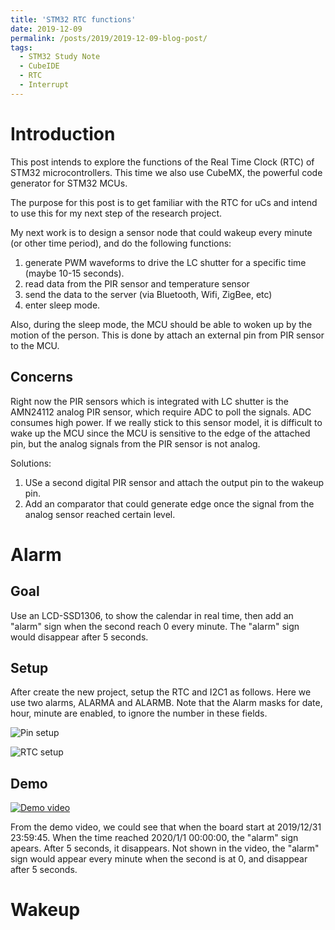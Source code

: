 ```yaml
---
title: 'STM32 RTC functions'
date: 2019-12-09
permalink: /posts/2019/2019-12-09-blog-post/
tags:
  - STM32 Study Note
  - CubeIDE
  - RTC
  - Interrupt
---
```

Introduction
==
This post intends to explore the functions of the Real Time Clock (RTC) of STM32 microcontrollers. This time we also use CubeMX, the powerful code generator for STM32 MCUs.

The purpose for this post is to get familiar with the RTC for uCs and intend to use this for my next step of the research project. 

My next work is to design a sensor node that could wakeup every minute (or other time period), and do the following functions:

1. generate PWM waveforms to drive the LC shutter for a specific time (maybe 10-15 seconds).
2. read data from the PIR sensor and temperature sensor
3. send the data to the server (via Bluetooth, Wifi, ZigBee, etc)
4. enter sleep mode.

Also, during the sleep mode, the MCU should be able to woken up by the motion of the person. This is done by attach an external pin from PIR sensor to the MCU. 

Concerns
--
Right now the PIR sensors which is integrated with LC shutter is the AMN24112 analog PIR sensor, which require ADC to poll the signals. ADC consumes high power. If we really stick to this sensor model, it is difficult to wake up the MCU since the MCU is sensitive to the edge of the attached pin, but the analog signals from the PIR sensor is not analog.

Solutions:

1. USe a second digital PIR sensor and attach the output pin to the wakeup pin.
2. Add an comparator that could generate edge once the signal from the analog sensor reached certain level.

Alarm
==
Goal
--
Use an LCD-SSD1306, to show the calendar in real time, then add an "alarm" sign when the second reach 0 every minute. The "alarm" sign would disappear after 5 seconds.

Setup
--
After create the new project, setup the RTC and I2C1 as follows. Here we use two alarms, ALARMA and ALARMB. Note that the Alarm masks for date, hour, minute are enabled, to ignore the number in these fields.

![Pin setup](http://libowu.com/images/post_img/12-09-post-rtc-setup2.PNG)

![RTC setup](http://libowu.com/images/post_img/12-09-post-rtc-setup1.PNG)

Demo
--
[![Demo video](http://libowu.com/images/post_img/12-09-post-video-img.PNG)](https://www.youtube.com/watch?v=cbLt2TRxLOE)

From the demo video, we could see that when the board start at 2019/12/31 23:59:45. When the time reached 2020/1/1 00:00:00, the "alarm" sign apears. After 5 seconds, it disappears. Not shown in the video, the "alarm" sign would appear every minute when the second is at 0, and disappear after 5 seconds.

Wakeup
==

